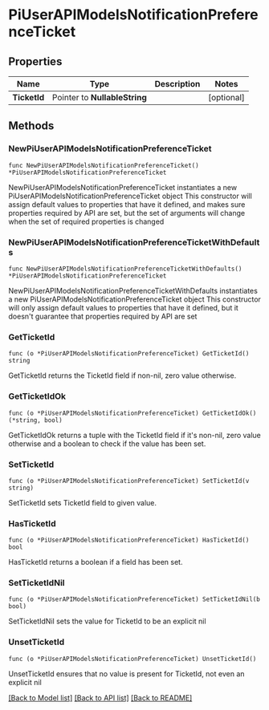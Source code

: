 # PiUserAPIModelsNotificationPreferenceTicket

## Properties

Name | Type | Description | Notes
------------ | ------------- | ------------- | -------------
**TicketId** | Pointer to **NullableString** |  | [optional] 

## Methods

### NewPiUserAPIModelsNotificationPreferenceTicket

`func NewPiUserAPIModelsNotificationPreferenceTicket() *PiUserAPIModelsNotificationPreferenceTicket`

NewPiUserAPIModelsNotificationPreferenceTicket instantiates a new PiUserAPIModelsNotificationPreferenceTicket object
This constructor will assign default values to properties that have it defined,
and makes sure properties required by API are set, but the set of arguments
will change when the set of required properties is changed

### NewPiUserAPIModelsNotificationPreferenceTicketWithDefaults

`func NewPiUserAPIModelsNotificationPreferenceTicketWithDefaults() *PiUserAPIModelsNotificationPreferenceTicket`

NewPiUserAPIModelsNotificationPreferenceTicketWithDefaults instantiates a new PiUserAPIModelsNotificationPreferenceTicket object
This constructor will only assign default values to properties that have it defined,
but it doesn't guarantee that properties required by API are set

### GetTicketId

`func (o *PiUserAPIModelsNotificationPreferenceTicket) GetTicketId() string`

GetTicketId returns the TicketId field if non-nil, zero value otherwise.

### GetTicketIdOk

`func (o *PiUserAPIModelsNotificationPreferenceTicket) GetTicketIdOk() (*string, bool)`

GetTicketIdOk returns a tuple with the TicketId field if it's non-nil, zero value otherwise
and a boolean to check if the value has been set.

### SetTicketId

`func (o *PiUserAPIModelsNotificationPreferenceTicket) SetTicketId(v string)`

SetTicketId sets TicketId field to given value.

### HasTicketId

`func (o *PiUserAPIModelsNotificationPreferenceTicket) HasTicketId() bool`

HasTicketId returns a boolean if a field has been set.

### SetTicketIdNil

`func (o *PiUserAPIModelsNotificationPreferenceTicket) SetTicketIdNil(b bool)`

 SetTicketIdNil sets the value for TicketId to be an explicit nil

### UnsetTicketId
`func (o *PiUserAPIModelsNotificationPreferenceTicket) UnsetTicketId()`

UnsetTicketId ensures that no value is present for TicketId, not even an explicit nil

[[Back to Model list]](../README.md#documentation-for-models) [[Back to API list]](../README.md#documentation-for-api-endpoints) [[Back to README]](../README.md)


